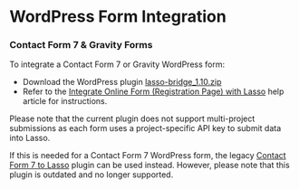 <h1>WordPress Form Integration</h1>

<h3><a name="new-plugin">Contact Form 7 & Gravity Forms</a></h3>
<p>To integrate a Contact Form 7 or Gravity WordPress form:</p>
<ul>
<li>Download the WordPress plugin <a href="https://github.com/eci-lasso/wp-plugin/blob/main/lasso-bridge_1.10.zip" download>lasso-bridge_1.10.zip</a></li>
<li>Refer to the <a href="https://constructionsupport.ecisolutions.com/s/article/Lasso-Integrations-Integrate-Online-Form-Registration-Page-with-Lasso" target="_blank">Integrate Online Form (Registration Page) with Lasso</a> help article for instructions.</li>
</ul>
<p>Please note that the current plugin does not support multi-project submissions as each form uses a project-specific API key to submit data into Lasso.</p>
<p>If this is needed for a Contact Form 7 WordPress form, the legacy <a href="https://github.com/eci-lasso/wp-plugin/tree/main/legacy-cf7-plugin" target="_blank">Contact Form 7 to Lasso</a> plugin can be used instead. However, please note that this plugin is outdated and no longer supported.</p>
